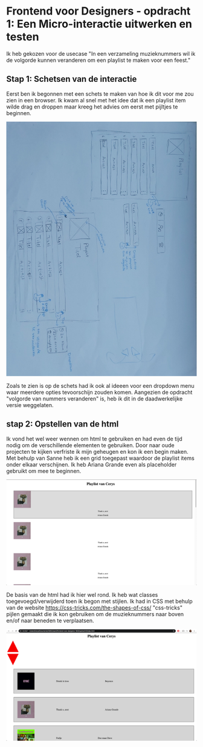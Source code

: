 # Frontend voor Designers - opdracht 1: Een Micro-interactie uitwerken en testen

Ik heb gekozen voor de usecase "In een verzameling muzieknummers wil ik de volgorde kunnen veranderen om een playlist te maken voor een feest."

## Stap 1: Schetsen van de interactie

Eerst ben ik begonnen met een schets te maken van hoe ik dit voor me zou zien in een browser. Ik kwam al snel met het idee dat ik een playlist item wilde drag en droppen maar kreeg het advies om eerst met pijltjes te beginnen. 

![Interacties schets](img/schetsInteractie.jpg "Interactie schets")

Zoals te zien is op de schets had ik ook al ideeen voor een dropdown menu waar meerdere opties tevoorschijn zouden komen. Aangezien de opdracht "volgorde van nummers veranderen" is, heb ik dit in de daadwerkelijke versie weggelaten.

## stap 2: Opstellen van de html

Ik vond het wel weer wennen om html te gebruiken en had even de tijd nodig om de verschillende elementen te gebruiken. Door naar oude projecten te kijken verfriste ik mijn geheugen en kon ik een begin maken. Met behulp van Sanne heb ik een grid toegepast waardoor de playlist items onder elkaar verschijnen. Ik heb Ariana Grande even als placeholder gebruikt om mee te beginnen.

![Playlist versie 01](img/versie01Playlist.png "Basis html")

De basis van de html had ik hier wel rond. Ik heb wat classes toegevoegd/verwijderd toen ik begon met stijlen. Ik had in CSS met behulp van de website https://css-tricks.com/the-shapes-of-css/ "css-tricks" pijlen gemaakt die ik kon gebruiken om de muzieknummers naar boven en/of naar beneden te verplaatsen.

![Playlist versie 02](img/versie02Playlist.png "Interactie schets")



